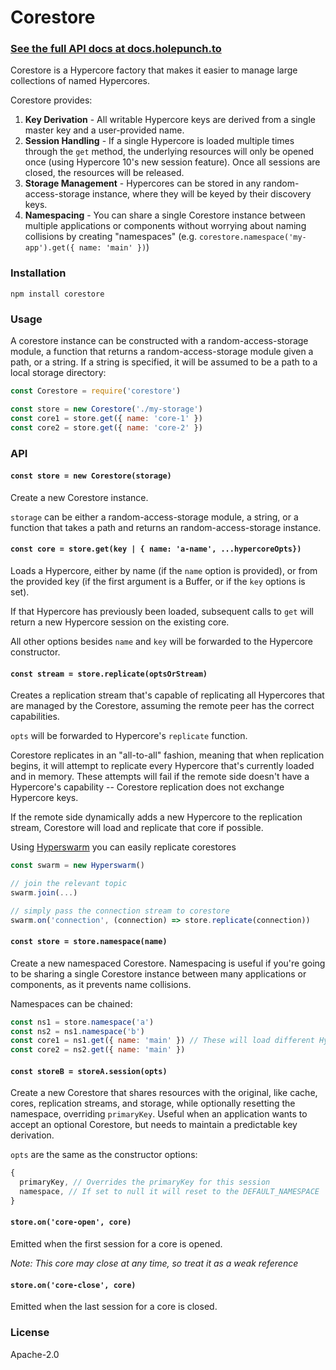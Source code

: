 # Corestore

### [See the full API docs at docs.holepunch.to](https://docs.holepunch.to/building-blocks/corestore)

Corestore is a Hypercore factory that makes it easier to manage large collections of named Hypercores.

Corestore provides:
1. __Key Derivation__ - All writable Hypercore keys are derived from a single master key and a user-provided name.
2. __Session Handling__ - If a single Hypercore is loaded multiple times through the `get` method, the underlying resources will only be opened once (using Hypercore 10's new session feature). Once all sessions are closed, the resources will be released.
3. __Storage Management__ - Hypercores can be stored in any random-access-storage instance, where they will be keyed by their discovery keys.
4. __Namespacing__ - You can share a single Corestore instance between multiple applications or components without worrying about naming collisions by creating "namespaces" (e.g. `corestore.namespace('my-app').get({ name: 'main' })`)

### Installation
`npm install corestore`

### Usage
A corestore instance can be constructed with a random-access-storage module, a function that returns a random-access-storage module given a path, or a string. If a string is specified, it will be assumed to be a path to a local storage directory:
```js
const Corestore = require('corestore')

const store = new Corestore('./my-storage')
const core1 = store.get({ name: 'core-1' })
const core2 = store.get({ name: 'core-2' })
```

### API
#### `const store = new Corestore(storage)`
Create a new Corestore instance.

`storage` can be either a random-access-storage module, a string, or a function that takes a path and returns an random-access-storage instance.

#### `const core = store.get(key | { name: 'a-name', ...hypercoreOpts})`
Loads a Hypercore, either by name (if the `name` option is provided), or from the provided key (if the first argument is a Buffer, or if the `key` options is set).

If that Hypercore has previously been loaded, subsequent calls to `get` will return a new Hypercore session on the existing core.

All other options besides `name` and `key` will be forwarded to the Hypercore constructor.

#### `const stream = store.replicate(optsOrStream)`
Creates a replication stream that's capable of replicating all Hypercores that are managed by the Corestore, assuming the remote peer has the correct capabilities.

`opts` will be forwarded to Hypercore's `replicate` function.

Corestore replicates in an "all-to-all" fashion, meaning that when replication begins, it will attempt to replicate every Hypercore that's currently loaded and in memory. These attempts will fail if the remote side doesn't have a Hypercore's capability -- Corestore replication does not exchange Hypercore keys.

If the remote side dynamically adds a new Hypercore to the replication stream, Corestore will load and replicate that core if possible.

Using [Hyperswarm](https://github.com/holepunchto/hyperswarm) you can easily replicate corestores

``` js
const swarm = new Hyperswarm()

// join the relevant topic
swarm.join(...)

// simply pass the connection stream to corestore
swarm.on('connection', (connection) => store.replicate(connection))
```

#### `const store = store.namespace(name)`
Create a new namespaced Corestore. Namespacing is useful if you're going to be sharing a single Corestore instance between many applications or components, as it prevents name collisions.

Namespaces can be chained:
```js
const ns1 = store.namespace('a')
const ns2 = ns1.namespace('b')
const core1 = ns1.get({ name: 'main' }) // These will load different Hypercores
const core2 = ns2.get({ name: 'main' })
```

#### `const storeB = storeA.session(opts)`
Create a new Corestore that shares resources with the original, like cache, cores, replication streams, and storage, while optionally resetting the namespace, overriding `primaryKey`.
Useful when an application wants to accept an optional Corestore, but needs to maintain a predictable key derivation.

`opts` are the same as the constructor options: 

```js
{
  primaryKey, // Overrides the primaryKey for this session
  namespace, // If set to null it will reset to the DEFAULT_NAMESPACE
}
```

#### `store.on('core-open', core)`
Emitted when the first session for a core is opened.

*Note: This core may close at any time, so treat it as a weak reference*

#### `store.on('core-close', core)`
Emitted when the last session for a core is closed.

### License
Apache-2.0


